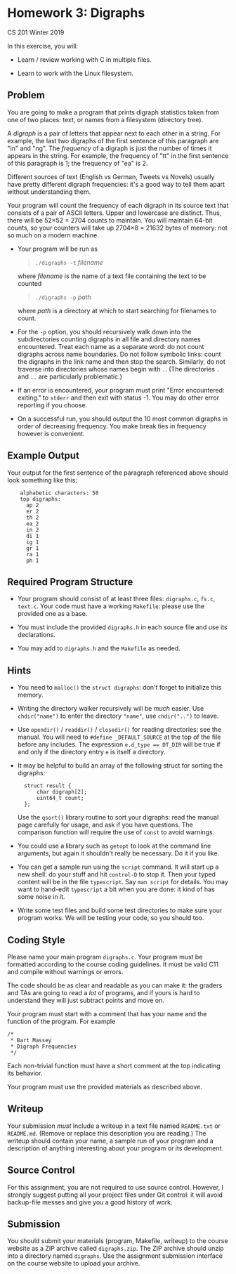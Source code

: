 # Homework 3: Digraphs
CS 201 Winter 2019

In this exercise, you will:

* Learn / review working with C in multiple files.

* Learn to work with the Linux filesystem.

## Problem

You are going to make a program that prints digraph
statistics taken from one of two places: text, or names from
a filesystem (directory tree).

A *digraph* is a pair of letters that appear next to each
other in a string. For example, the last two digraphs of the
first sentence of this paragraph are "in" and "ng". The
*frequency* of a digraph is just the number of times it
appears in the string. For example, the frequency of "tt" in
the first sentence of this paragraph is 1; the frequency of
"ea" is 2.

Different sources of text (English vs German, Tweets vs
Novels) usually have pretty different digraph frequencies:
it's a good way to tell them apart without understanding
them.

Your program will count the frequency of each digraph in its
source text that consists of a pair of ASCII letters. Upper
and lowercase are distinct. Thus, there will be 52×52 = 2704
counts to maintain. You will maintain 64-bit counts, so your
counters will take up 2704×8 = 21632 bytes of memory: not so
much on a modern machine.

* Your program will be run as

  > `./digraphs -t` *filename*

  where *filename* is the name of a text file containing the
  text to be counted

  > `./digraphs -p` *path*

  where *path* is a directory at which to start searching
  for filenames to count.

* For the `-p` option, you should recursively walk down into
  the subdirectories counting digraphs in all file and
  directory names encountered. Treat each name as a separate
  word: do not count digraphs across name boundaries. Do not
  follow symbolic links: count the digraphs in the link name
  and then stop the search. Similarly, do not traverse into
  directories whose names begin with `.`. (The directories
  `.` and `..` are particularly problematic.)

* If an error is encountered, your program must print "Error
  encountered: exiting." to `stderr` and then exit with
  status -1. You may do other error reporting if you choose.

* On a successful run, you should output the 10 most common
  digraphs in order of decreasing frequency. You make break
  ties in frequency however is convenient.

## Example Output

Your output for the first sentence of the paragraph
referenced above should look something like this:

        alphabetic characters: 58
        top digraphs:
          ap 2
          er 2
          th 2
          ea 2
          in 2
          di 1
          ig 1
          gr 1
          ra 1
          ph 1

## Required Program Structure

* Your program should consist of at least three files:
  `digraphs.c`, `fs.c`, `text.c`. Your code must have a
  working `Makefile`: please use the provided one as a base.

* You must include the provided `digraphs.h` in each
  source file and use its declarations.
  
* You may add to `digraphs.h` and the `Makefile` as needed.

## Hints

* You need to `malloc()` the `struct digraphs`: don't forget
  to initialize this memory.

* Writing the directory walker recursively will be *much*
  easier. Use `chdir("name")` to enter the directory
  `"name"`, use `chdir("..")` to leave.

* Use `opendir()` / `readdir()` / `closedir()` for reading
  directories: see the manual.  You will need to `#define
  _DEFAULT_SOURCE` at the top of the file before any
  includes.  The expression `e.d_type == DT_DIR` will be
  true if and only if the directory entry `e` is itself a
  directory.

* It may be helpful to build an array of the following struct
  for sorting the digraphs:

        struct result {
            char digraph[2];
            uint64_t count;
        };

  Use the `qsort()` library routine to sort your digraphs:
  read the manual page carefully for usage, and ask if you
  have questions. The comparison function will require the
  use of `const` to avoid warnings.

* You could use a library such as `getopt` to look at the
  command line arguments, but again it shouldn't really be
  necessary. Do it if you like.

* You can get a sample run using the `script` command. It
  will start up a new shell: do your stuff and hit
  `control-D` to stop it. Then your typed content will be in
  the file `typescript`. Say `man script` for details.  You
  may want to hand-edit `typescript` a bit when you are
  done: it kind of has some noise in it.

* Write some test files and build some test directories to
  make sure your program works.  We will be testing your
  code, so you should too.

## Coding Style

Please name your main program `digraphs.c`.  Your program
must be formatted according to the course coding
guidelines. It must be valid C11 and compile without
warnings or errors.

The code should be as clear and readable as you can make it:
the graders and TAs are going to read a *lot* of programs,
and if yours is hard to understand they will just subtract
points and move on.

Your program must start with a comment that has your name and
the function of the program. For example

    /*
     * Bart Massey
     * Digraph Frequencies
     */

Each non-trivial function must have a short comment at
the top indicating its behavior.

Your program must use the provided materials as described above.

## Writeup

Your submission *must* include a writeup in a text file
named `README.txt` or `README.md`. (Remove or replace this
description you are reading.)  The writeup should contain
your name, a sample run of your program and a description of
anything interesting about your program or its development.

## Source Control

For this assignment, you are not required to use source
control. However, I strongly suggest putting all your
project files under Git control: it will avoid
backup-file messes and give you a good history of work.

## Submission

You should submit your materials (program, Makefile,
writeup) to the course website as a ZIP archive called
`digraphs.zip`. The ZIP archive should unzip into a directory
named `digraphs`. Use the assignment submission interface on
the course website to upload your archive.
